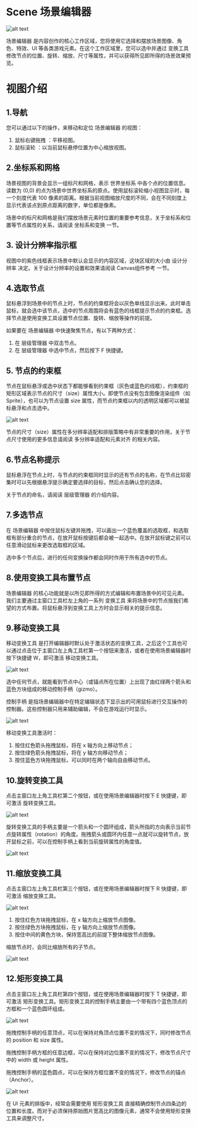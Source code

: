 # Scene 场景编辑器
![alt text](https://docs.cocos.com/creator/2.4/manual/assets/scene.CAnkb86N.png)

场景编辑器 是内容创作的核心工作区域，您将使用它选择和摆放场景图像、角色、特效、UI 等各类游戏元素。在这个工作区域里，您可以选中并通过 变换工具 修改节点的位置、旋转、缩放、尺寸等属性，并可以获得所见即所得的场景效果预览。


# 视图介绍

## 1.导航
您可以通过以下的操作，来移动和定位 场景编辑器 的视图：

1. 鼠标右键拖拽 ：平移视图。
2. 鼠标滚轮 ：以当前鼠标悬停位置为中心缩放视图。

## 2.坐标系和网格
场景视图的背景会显示一组标尺和网格，表示 世界坐标系 中各个点的位置信息。读数为 (0,0) 的点为场景中世界坐标系的原点。使用鼠标滚轮缩小视图显示时，每一个刻度代表 100 像素的距离。根据当前视图缩放尺度的不同，会在不同刻度上显示代表该点到原点距离的数字，单位都是像素。

场景中的标尺和网格是我们摆放场景元素时位置的重要参考信息，关于坐标系和位置等节点属性的关系，请阅读 坐标系和变换 一节。

## 3. 设计分辨率指示框
视图中的紫色线框表示场景中默认会显示的内容区域，这块区域的大小由 设计分辨率 决定。关于设计分辨率的设置和效果请阅读 Canvas组件参考 一节。

## 4.选取节点
鼠标悬浮到场景中的节点上时，节点的约束框将会以灰色单线显示出来。此时单击鼠标，就会选中该节点，选中的节点周围将会有蓝色的线框提示节点的约束框。选择节点是使用变换工具设置节点位置、旋转、缩放等操作的前提。

如果要在 场景编辑器 中快速聚焦节点，有以下两种方式：
1. 在 层级管理器 中双击节点。
2. 在 层级管理器 中选中节点，然后按下 F 快捷键。

## 5. 节点的约束框
节点在鼠标悬浮或选中状态下都能够看到约束框（灰色或蓝色的线框），约束框的矩形区域表示节点的尺寸（size）属性大小。即使节点没有包含图像渲染组件（如 Sprite），也可以为节点设置 size 属性，而节点约束框以内的透明区域都可以被鼠标悬浮和点击选中。

![alt text](https://docs.cocos.com/creator/2.4/manual/assets/boundingbox.BW0DTzck.png)

节点的尺寸（size）属性在多分辨率适配和排版策略中有非常重要的作用，关于节点尺寸使用的更多信息请阅读 多分辨率适配和元素对齐 的相关内容。

## 6.节点名称提示
鼠标悬浮在节点上时，与节点的约束框同时显示的还有节点的名称，在节点比较密集时可以先根据悬浮提示确定要选择的目标，然后点击确认您的选择。

关于节点的命名，请阅读 层级管理器 的介绍内容。

## 7.多选节点
在 场景编辑器 中按住鼠标左键并拖拽，可以画出一个蓝色覆盖的选取框，和选取框有部分重合的节点，在放开鼠标按键后都会被一起选中。在放开鼠标键之前可以任意滑动鼠标来更改选取框的区域。

选中多个节点后，进行的任何变换操作都会同时作用于所有选中的节点。

## 8.使用变换工具布置节点
场景编辑器 的核心功能就是以所见即所得的方式编辑和布置场景中的可见元素。我们主要通过主窗口工具栏左上角的一系列 变换工具 来将场景中的节点按我们希望的方式布置。将鼠标悬浮到变换工具上方时会显示相关的提示信息。

## 9.移动变换工具
移动变换工具 是打开编辑器时默认处于激活状态的变换工具，之后这个工具也可以通过点击位于主窗口左上角工具栏第一个按钮来激活，或者在使用场景编辑器时按下快捷键 W，即可激活 移动变换工具。

![alt text](https://docs.cocos.com/creator/2.4/manual/assets/move_button.Bxw1HYTj.png)

选中任何节点，就能看到节点中心（或锚点所在位置）上出现了由红绿两个箭头和蓝色方块组成的移动控制手柄（gizmo）。

控制手柄 是指场景编辑器中在特定编辑状态下显示出的可用鼠标进行交互操作的控制器。这些控制器只用来辅助编辑，不会在游戏运行时显示。

![alt text](https://docs.cocos.com/creator/2.4/manual/assets/move_gizmo.ClSS9p5a.png)

移动变换工具激活时：
1. 按住红色箭头拖拽鼠标，将在 x 轴方向上移动节点；
2. 按住绿色箭头拖拽鼠标，将在 y 轴方向移动节点；
3. 按住蓝色方块拖拽鼠标，可以同时在两个轴向自由移动节点。

## 10.旋转变换工具
点击主窗口左上角工具栏第二个按钮，或在使用场景编辑器时按下 E 快捷键，即可激活 旋转变换工具。

![alt text](https://docs.cocos.com/creator/2.4/manual/assets/rotate_button.NRPtZfK0.png)

旋转变换工具的手柄主要是一个箭头和一个圆环组成，箭头所指的方向表示当前节点旋转属性（rotation）的角度。拖拽箭头或圆环内任意一点就可以旋转节点，放开鼠标之前，可以在控制手柄上看到当前旋转属性的角度值。

![alt text](https://docs.cocos.com/creator/2.4/manual/assets/rotate_gizmo.6dmRsSP1.png)

## 11.缩放变换工具
点击主窗口左上角工具栏第三个按钮，或在使用场景编辑器时按下 R 快捷键，即可激活 缩放变换工具。

![alt text](https://docs.cocos.com/creator/2.4/manual/assets/scale_button.DDrQseld.png)

1. 按住红色方块拖拽鼠标，在 x 轴方向上缩放节点图像。
2. 按住绿色方块拖拽鼠标，在 y 轴方向上缩放节点图像。
3. 按住中间的黄色方块，保持宽高比的前提下整体缩放节点图像。

缩放节点时，会同比缩放所有的子节点。

![alt text](https://docs.cocos.com/creator/2.4/manual/assets/scale_gizmo.DkqLKFvR.png)

## 12.矩形变换工具
点击主窗口左上角工具栏第四个按钮，或在使用场景编辑器时按下 T 快捷键，即可激活 矩形变换工具。矩形变换工具的控制手柄主要由一个带有四个蓝色顶点的方框和一个蓝色圆环组成。

![alt text](https://docs.cocos.com/creator/2.4/manual/assets/rect_button.KBRkYl3J.png)

拖拽控制手柄的任意顶点，可以在保持对角顶点位置不变的情况下，同时修改节点的 position 和 size 属性。

拖拽控制手柄方框的任意边框，可以在保持对边位置不变的情况下，修改节点尺寸中的 width 或 height 属性。

拖拽控制手柄的蓝色圆点，可以在保持方框位置不变的情况下，修改节点的锚点（Anchor）。

![alt text](https://docs.cocos.com/creator/2.4/manual/assets/rect_gizmo.DnTfZcKI.png)

在 UI 元素的排版中，经常会需要使用 矩形变换工具 直接精确控制节点四条边的位置和长度。而对于必须保持原始图片宽高比的图像元素，通常不会使用矩形变换工具来调整尺寸。

